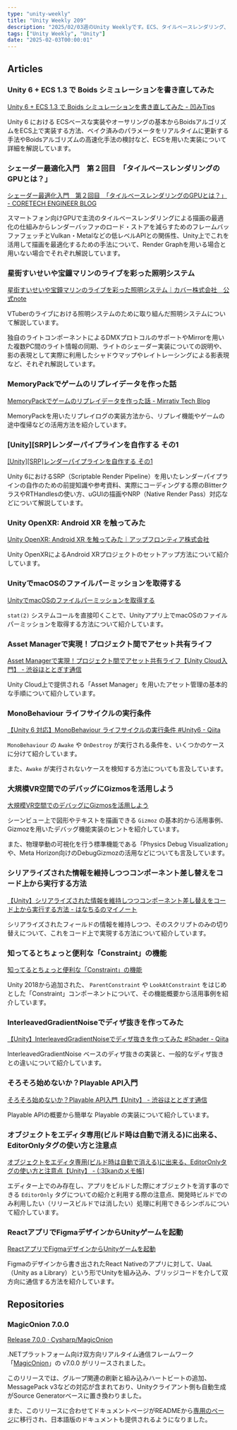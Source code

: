 ```yaml
---
type: "unity-weekly"
title: "Unity Weekly 209"
description: "2025/02/03週のUnity Weeklyです。ECS、タイルベースレンダリング、ライブ照明システム、MagicOnion v7などについて取り上げています。"
tags: ["Unity Weekly", "Unity"]
date: "2025-02-03T00:00:01"
---
```


## Articles

### Unity 6 + ECS 1.3 で Boids シミュレーションを書き直してみた

[Unity 6 + ECS 1.3 で Boids シミュレーションを書き直してみた - 凹みTips](https://tips.hecomi.com/entry/2025/01/30/235143)

Unity 6 における ECSベースな実装やオーサリングの基本からBoidsアルゴリズムをECS上で実装する方法、ベイク済みのパラメータをリアルタイムに更新する手法やBoidsアルゴリズムの高速化手法の検討など、ECSを用いた実装について詳細を解説しています。

### シェーダー最適化入門　第２回目　「タイルベースレンダリングのGPUとは？」

[シェーダー最適化入門　第２回目　「タイルベースレンダリングのGPUとは？」 - CORETECH ENGINEER BLOG](https://blog.sge-coretech.com/entry/2025/01/27/145242)

スマートフォン向けGPUで主流のタイルベースレンダリングによる描画の最適化の仕組みからレンダーバッファのロード・ストアを減らすためのフレームバッファフェッチとVulkan・Metalなどの低レベルAPIとの関係性、Unity上でこれを活用して描画を最適化するための手法について、Render Graphを用いる場合と用いない場合でそれぞれ解説しています。

### 星街すいせいや宝鐘マリンのライブを彩った照明システム

[星街すいせいや宝鐘マリンのライブを彩った照明システム｜カバー株式会社　公式note](https://note.cover-corp.com/n/nacc86fff5c36)

VTuberのライブにおける照明システムのために取り組んだ照明システムについて解説しています。

独自のライトコンポーネントによるDMXプロトコルのサポートやMirrorを用いた複数PC間のライト情報の同期、ライトのシェーダー実装についての説明や、影の表現として実際に利用したシャドウマップやレイトレーシングによる影表現など、それぞれ解説しています。

### MemoryPackでゲームのリプレイデータを作った話

[MemoryPackでゲームのリプレイデータを作った話 - Mirrativ Tech Blog](https://tech.mirrativ.stream/entry/2025/01/31/100000)

MemoryPackを用いたリプレイログの実装方法から、リプレイ機能やゲームの途中復帰などの活用方法を紹介しています。

### [Unity][SRP]レンダーパイプラインを自作する その1

[[Unity][SRP]レンダーパイプラインを自作する その1](https://zenn.dev/nithink/articles/3810a563f2e2d6)

Unity 6におけるSRP（Scriptable Render Pipeline）を用いたレンダーパイプラインの自作のための前提知識や参考資料、実際にコーディングする際のBlitterクラスやRTHandlesの使い方、uGUIの描画やNRP（Native Render Pass）対応などについて解説しています。

### Unity OpenXR: Android XR を触ってみた

[Unity OpenXR: Android XR を触ってみた｜アップフロンティア株式会社](https://note.com/upfrontier/n/n8b2d4bdb41a9)

Unity OpenXRによるAndroid XRプロジェクトのセットアップ方法について紹介しています。

### UnityでmacOSのファイルパーミッションを取得する

[UnityでmacOSのファイルパーミッションを取得する](https://zenn.dev/shiena/articles/unity-mac-stat)

`stat(2)` システムコールを直接叩くことで、Unityアプリ上でmacOSのファイルパーミッションを取得する方法について紹介しています。

### Asset Managerで実現！プロジェクト間でアセット共有ライフ

[Asset Managerで実現！プロジェクト間でアセット共有ライフ【Unity Cloud入門】 - 渋谷ほととぎす通信](https://shibuya24.info/entry/unity-cloud-assetmanager)

Unity Cloud上で提供される「Asset Manager」を用いたアセット管理の基本的な手順について紹介しています。

### MonoBehaviour ライフサイクルの実行条件

[【Unity 6 対応】MonoBehaviour ライフサイクルの実行条件 #Unity6 - Qiita](https://qiita.com/sator_imaging/items/70e1db541605f6cc49e8)

`MonoBehaviour` の `Awake` や `OnDestroy` が実行される条件を、いくつかのケースに分けて紹介しています。

また、`Awake` が実行されないケースを検知する方法についても言及しています。

### 大規模VR空間でのデバッグにGizmosを活用しよう

[大規模VR空間でのデバッグにGizmosを活用しよう](https://zenn.dev/ryuryu_game/articles/058366004254eb)

シーンビュー上で図形やテキストを描画できる `Gizmoz` の基本的から活用事例、Gizmozを用いたデバッグ機能実装のヒントを紹介しています。

また、物理挙動の可視化を行う標準機能である「Physics Debug Visualization」や、Meta Horizon向けのDebugGizmozの活用などについても言及しています。

### シリアライズされた情報を維持しつつコンポーネント差し替えをコード上から実行する方法 

[【Unity】シリアライズされた情報を維持しつつコンポーネント差し替えをコード上から実行する方法 - はなちるのマイノート](https://www.hanachiru-blog.com/entry/2025/01/23/120000)

シリアライズされたフィールドの情報を維持しつつ、そのスクリプトのみの切り替えについて、これをコード上で実現する方法について紹介しています。

### 知ってるとちょっと便利な「Constraint」の機能

[知ってるとちょっと便利な「Constraint」の機能](https://zenn.dev/happy_elements/articles/22cbed967b2bfa)

Unity 2018から追加された、 `ParentConstraint` や `LookAtConstraint` をはじめとした「Constraint」コンポーネントについて、その機能概要から活用事例を紹介しています。

### InterleavedGradientNoiseでディザ抜きを作ってみた

[【Unity】InterleavedGradientNoiseでディザ抜きを作ってみた #Shader - Qiita](https://qiita.com/ayaha401/items/66cdae83ff24ac5269bc)

InterleavedGradientNoise ベースのディザ抜きの実装と、一般的なディザ抜きとの違いについて紹介しています。

### そろそろ始めないか？Playable API入門

[そろそろ始めないか？Playable API入門【Unity】 - 渋谷ほととぎす通信](https://shibuya24.info/entry/unity-playable-start)

Playable APIの概要から簡単な Playable の実装について紹介しています。

### オブジェクトをエディタ専用(ビルド時は自動で消える)に出来る、EditorOnlyタグの使い方と注意点

[オブジェクトをエディタ専用(ビルド時は自動で消える)に出来る、EditorOnlyタグの使い方と注意点【Unity】 - (:3[kanのメモ帳]](https://kan-kikuchi.hatenablog.com/entry/Tag_EditorOnly)

エディター上でのみ存在し、アプリをビルドした際にオブジェクトを消す事のできる `EditorOnly` タグについての紹介と利用する際の注意点、開発時ビルドでのみ利用したい（リリースビルドでは消したい）処理に利用できるシンボルについて紹介しています。

### ReactアプリでFigmaデザインからUnityゲームを起動

[ReactアプリでFigmaデザインからUnityゲームを起動](https://zenn.dev/dsgarage/articles/0175bc0a8c8144)

Figmaのデザインから書き出されたReact Nativeのアプリに対して、UaaL（Unity as a Library）という形でUnityを組み込み、ブリッジコードを介して双方向に通信する方法を紹介しています。

## Repositories

### MagicOnion 7.0.0

[Release 7.0.0 · Cysharp/MagicOnion](https://github.com/Cysharp/MagicOnion/releases/tag/7.0.0)

.NETプラットフォーム向け双方向リアルタイム通信フレームワーク「[MagicOnion](https://github.com/Cysharp/MagicOnion)」の v7.0.0 がリリースされました。

このリリースでは、グループ関連の刷新と組み込みハートビートの追加、MessagePack v3などの対応が含まれており、Unityクライアント側も自動生成がSource Generatorベースに置き換わりました。

また、このリリースに合わせてドキュメントページがREADMEから[専用のページ](https://cysharp.github.io/MagicOnion/ja/)に移行され、日本語版のドキュメントも提供されるようになりました。